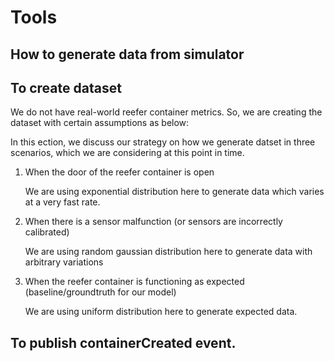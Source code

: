 # Tools


## How to generate data from simulator


## To create dataset
We do not have real-world reefer container metrics. So, we are creating the dataset with certain assumptions as below:

In this ection, we discuss our strategy on how we generate datset in three scenarios, which we are considering at this point in time.

1. When the door of the reefer container is open

    We are using exponential distribution here to generate data which varies at a very fast rate.

2. When there is a sensor malfunction (or sensors are incorrectly calibrated)

    We are using random gaussian distribution here to generate data with arbitrary variations

3. When the reefer container is functioning as expected (baseline/groundtruth for our model)

    We are using uniform distribution here to generate expected data.

## To publish containerCreated event. 
